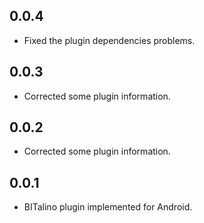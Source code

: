 ## 0.0.4

* Fixed the plugin dependencies problems.

## 0.0.3

* Corrected some plugin information.

## 0.0.2

* Corrected some plugin information.

## 0.0.1

* BITalino plugin implemented for Android.
